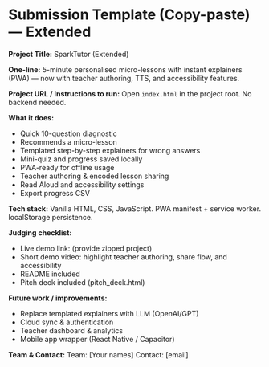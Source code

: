 
# Submission Template (Copy-paste) — Extended

**Project Title:** SparkTutor (Extended)

**One-line:** 5-minute personalised micro-lessons with instant explainers (PWA) — now with teacher authoring, TTS, and accessibility features.

**Project URL / Instructions to run:**
Open `index.html` in the project root. No backend needed.

**What it does:**
- Quick 10-question diagnostic
- Recommends a micro-lesson
- Templated step-by-step explainers for wrong answers
- Mini-quiz and progress saved locally
- PWA-ready for offline usage
- Teacher authoring & encoded lesson sharing
- Read Aloud and accessibility settings
- Export progress CSV

**Tech stack:**
Vanilla HTML, CSS, JavaScript. PWA manifest + service worker. localStorage persistence.

**Judging checklist:**
- Live demo link: (provide zipped project)
- Short demo video: highlight teacher authoring, share flow, and accessibility
- README included
- Pitch deck included (pitch_deck.html)

**Future work / improvements:**
- Replace templated explainers with LLM (OpenAI/GPT)
- Cloud sync & authentication
- Teacher dashboard & analytics
- Mobile app wrapper (React Native / Capacitor)

**Team & Contact:**
Team: [Your names]
Contact: [email]
